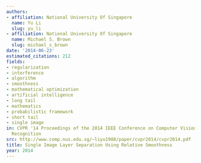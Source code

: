 ```yaml
---
authors:
- affiliation: National University Of Singapore
  name: Yu Li
  slug: yu_li
- affiliation: National University Of Singapore
  name: Michael S. Brown
  slug: michael_s_brown
date: '2014-06-23'
estimated_citations: 212
fields:
- regularization
- interference
- algorithm
- smoothness
- mathematical optimization
- artificial intelligence
- long tail
- mathematics
- probabilistic framework
- short tail
- single image
in: CVPR '14 Proceedings of the 2014 IEEE Conference on Computer Vision and Pattern
  Recognition
src: http://www.comp.nus.edu.sg/~liyu1988/paper/cvpr2014/cvpr2014.pdf
title: Single Image Layer Separation Using Relative Smoothness
year: 2014
---
```

